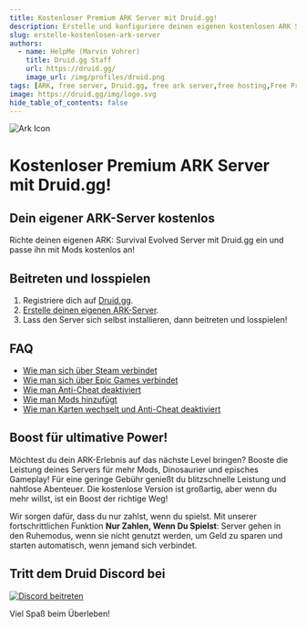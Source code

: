 ```yaml
---
title: Kostenloser Premium ARK Server mit Druid.gg!
description: Erstelle und konfiguriere deinen eigenen kostenlosen ARK Server mit Druid.gg!
slug: erstelle-kostenlosen-ark-server
authors:
  - name: HelpMe (Marvin Vohrer)
    title: Druid.gg Staff
    url: https://druid.gg/
    image_url: /img/profiles/druid.png
tags: [ARK, free server, Druid.gg, free ark server,free hosting,Free Premium ARK Server,Unlimited Slots]
image: https://druid.gg/img/logo.svg
hide_table_of_contents: false
---
```

![Ark Icon](/img/ark/ark_icon.png)

# Kostenloser Premium ARK Server mit Druid.gg!

## Dein eigener ARK-Server kostenlos

Richte deinen eigenen ARK: Survival Evolved Server mit Druid.gg ein und passe ihn mit Mods kostenlos an!


## Beitreten und losspielen

1. Registriere dich auf [Druid.gg](https://app.druid.gg/signup).
2. [Erstelle deinen eigenen ARK-Server](https://app.druid.gg/summon).
3. Lass den Server sich selbst installieren, dann beitreten und losspielen!

## FAQ

- [Wie man sich über Steam verbindet](https://docs.druid.gg/guides/gameservers/ark_steam)
- [Wie man sich über Epic Games verbindet](https://docs.druid.gg/guides/gameservers/ark_epic)
- [Wie man Anti-Cheat deaktiviert](https://docs.druid.gg/guides/gameservers/ark_change_startparameters)
- [Wie man Mods hinzufügt](https://docs.druid.gg/guides/gameservers/ark_add_mods)
- [Wie man Karten wechselt und Anti-Cheat deaktiviert](https://docs.druid.gg/guides/gameservers/ark_change_startparameters)

## Boost für ultimative Power!

Möchtest du dein ARK-Erlebnis auf das nächste Level bringen? Booste die Leistung deines Servers für mehr Mods, Dinosaurier und episches Gameplay! Für eine geringe Gebühr genießt du blitzschnelle Leistung und nahtlose Abenteuer. Die kostenlose Version ist großartig, aber wenn du mehr willst, ist ein Boost der richtige Weg!

Wir sorgen dafür, dass du nur zahlst, wenn du spielst. Mit unserer fortschrittlichen Funktion **Nur Zahlen, Wenn Du Spielst**: Server gehen in den Ruhemodus, wenn sie nicht genutzt werden, um Geld zu sparen und starten automatisch, wenn jemand sich verbindet.

## Tritt dem Druid Discord bei
[![Discord beitreten](/img/discord.png)](https://discord.com/invite/UUXpmx24ua)

Viel Spaß beim Überleben!


